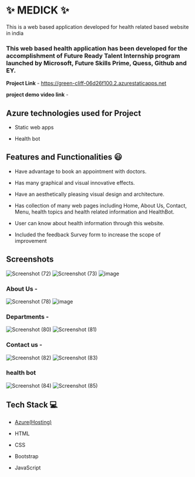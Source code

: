 # ✨  MEDICK  ✨

This is a web based application developed for health related based website in india

### This web based health application has been developed for the accomplishment of Future Ready Talent Internship program launched by Microsoft, Future Skills Prime, Quess, Github and EY.

**Project Link** - https://green-cliff-06d26f100.2.azurestaticapps.net

**project demo video link** - 

## Azure technologies used for Project

- Static web apps

- Health bot

## Features and Functionalities 😃

- Have advantage to book an appointment with doctors.

- Has many graphical and visual innovative effects.

- Have an aesthetically pleasing visual design and architecture.

- Has collection of many web pages including Home, About Us, Contact, Menu, health topics and health related information and HealthBot.

- User can know about health information through this website.

- Included the feedback Survey form to increase the scope of improvement 

## Screenshots
![Screenshot (72)](https://user-images.githubusercontent.com/114670120/205125491-5c52e957-4c67-4a54-b10c-44b04d26cce5.png)
![Screenshot (73)](https://user-images.githubusercontent.com/114670120/205125547-394338ee-463f-4d5f-81fe-149643330583.png)
![image](https://user-images.githubusercontent.com/114670120/205125968-b259a543-0ab9-421b-9aa9-ae2b0a7fdbb1.png)


   

### About Us -
![Screenshot (78)](https://user-images.githubusercontent.com/114670120/205126149-a8eca4cf-b843-48e1-bf6d-ee17dbcc07d7.png)
![image](https://user-images.githubusercontent.com/114670120/205126189-cbab8056-2648-4006-a316-627acd38dbb7.png)

### Departments -
![Screenshot (80)](https://user-images.githubusercontent.com/114670120/205126310-c54a9f56-801f-422b-b0a0-48e86e8d18b0.png)
![Screenshot (81)](https://user-images.githubusercontent.com/114670120/205126390-a662cb45-9060-4b8a-9e07-7bdbf7480851.png)


### Contact us -
![Screenshot (82)](https://user-images.githubusercontent.com/114670120/205126499-5529295f-fd07-46ae-8e69-e86409e0bef3.png)
![Screenshot (83)](https://user-images.githubusercontent.com/114670120/205126623-8dd5f5ef-614e-4313-9804-f636d28fd659.png)


### health bot
![Screenshot (84)](https://user-images.githubusercontent.com/114670120/205126849-47e0b8b6-f076-4134-a19e-07a98c7850ac.png)
![Screenshot (85)](https://user-images.githubusercontent.com/114670120/205126951-2737fd9a-fe61-4f79-8504-a011efddc90a.png)

## Tech Stack 💻

- [Azure(Hosting)](https://azure.microsoft.com/en-in/features/azure-portal/)

- HTML

- CSS

- Bootstrap

- JavaScript
